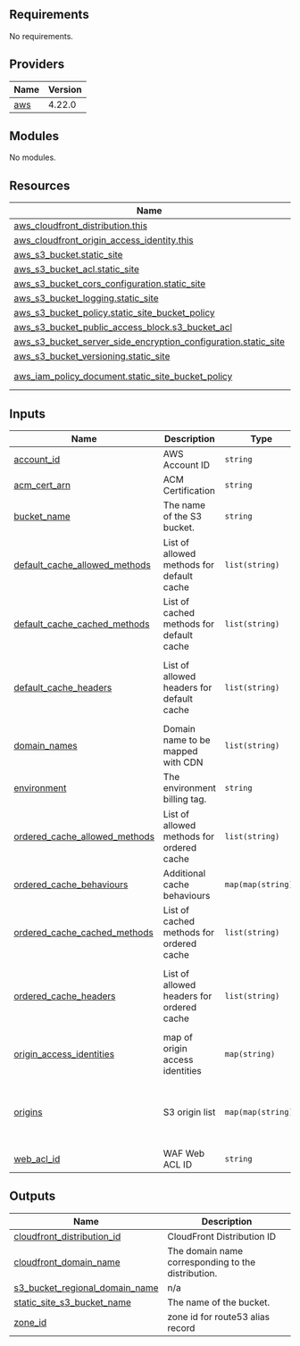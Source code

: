 ## Requirements

No requirements.

## Providers

| Name | Version |
|------|---------|
| <a name="provider_aws"></a> [aws](#provider\_aws) | 4.22.0 |

## Modules

No modules.

## Resources

| Name | Type |
|------|------|
| [aws_cloudfront_distribution.this](https://registry.terraform.io/providers/hashicorp/aws/latest/docs/resources/cloudfront_distribution) | resource |
| [aws_cloudfront_origin_access_identity.this](https://registry.terraform.io/providers/hashicorp/aws/latest/docs/resources/cloudfront_origin_access_identity) | resource |
| [aws_s3_bucket.static_site](https://registry.terraform.io/providers/hashicorp/aws/latest/docs/resources/s3_bucket) | resource |
| [aws_s3_bucket_acl.static_site](https://registry.terraform.io/providers/hashicorp/aws/latest/docs/resources/s3_bucket_acl) | resource |
| [aws_s3_bucket_cors_configuration.static_site](https://registry.terraform.io/providers/hashicorp/aws/latest/docs/resources/s3_bucket_cors_configuration) | resource |
| [aws_s3_bucket_logging.static_site](https://registry.terraform.io/providers/hashicorp/aws/latest/docs/resources/s3_bucket_logging) | resource |
| [aws_s3_bucket_policy.static_site_bucket_policy](https://registry.terraform.io/providers/hashicorp/aws/latest/docs/resources/s3_bucket_policy) | resource |
| [aws_s3_bucket_public_access_block.s3_bucket_acl](https://registry.terraform.io/providers/hashicorp/aws/latest/docs/resources/s3_bucket_public_access_block) | resource |
| [aws_s3_bucket_server_side_encryption_configuration.static_site](https://registry.terraform.io/providers/hashicorp/aws/latest/docs/resources/s3_bucket_server_side_encryption_configuration) | resource |
| [aws_s3_bucket_versioning.static_site](https://registry.terraform.io/providers/hashicorp/aws/latest/docs/resources/s3_bucket_versioning) | resource |
| [aws_iam_policy_document.static_site_bucket_policy](https://registry.terraform.io/providers/hashicorp/aws/latest/docs/data-sources/iam_policy_document) | data source |

## Inputs

| Name | Description | Type | Default | Required |
|------|-------------|------|---------|:--------:|
| <a name="input_account_id"></a> [account\_id](#input\_account\_id) | AWS Account ID | `string` | n/a | yes |
| <a name="input_acm_cert_arn"></a> [acm\_cert\_arn](#input\_acm\_cert\_arn) | ACM Certification | `string` | `""` | no |
| <a name="input_bucket_name"></a> [bucket\_name](#input\_bucket\_name) | The name of the S3 bucket. | `string` | n/a | yes |
| <a name="input_default_cache_allowed_methods"></a> [default\_cache\_allowed\_methods](#input\_default\_cache\_allowed\_methods) | List of allowed methods for default cache | `list(string)` | <pre>[<br>  "HEAD",<br>  "GET",<br>  "OPTIONS"<br>]</pre> | no |
| <a name="input_default_cache_cached_methods"></a> [default\_cache\_cached\_methods](#input\_default\_cache\_cached\_methods) | List of cached methods for default cache | `list(string)` | <pre>[<br>  "HEAD",<br>  "GET"<br>]</pre> | no |
| <a name="input_default_cache_headers"></a> [default\_cache\_headers](#input\_default\_cache\_headers) | List of allowed headers for default cache | `list(string)` | <pre>[<br>  "Access-Controll-Allow-Origin",<br>  "Access-Controll-Request-Headers",<br>  "Origin"<br>]</pre> | no |
| <a name="input_domain_names"></a> [domain\_names](#input\_domain\_names) | Domain name to be mapped with CDN | `list(string)` | `[]` | no |
| <a name="input_environment"></a> [environment](#input\_environment) | The environment billing tag. | `string` | n/a | yes |
| <a name="input_ordered_cache_allowed_methods"></a> [ordered\_cache\_allowed\_methods](#input\_ordered\_cache\_allowed\_methods) | List of allowed methods for ordered cache | `list(string)` | <pre>[<br>  "GET",<br>  "HEAD",<br>  "OPTIONS"<br>]</pre> | no |
| <a name="input_ordered_cache_behaviours"></a> [ordered\_cache\_behaviours](#input\_ordered\_cache\_behaviours) | Additional cache behaviours | `map(map(string))` | `{}` | no |
| <a name="input_ordered_cache_cached_methods"></a> [ordered\_cache\_cached\_methods](#input\_ordered\_cache\_cached\_methods) | List of cached methods for ordered cache | `list(string)` | <pre>[<br>  "GET",<br>  "HEAD"<br>]</pre> | no |
| <a name="input_ordered_cache_headers"></a> [ordered\_cache\_headers](#input\_ordered\_cache\_headers) | List of allowed headers for ordered cache | `list(string)` | <pre>[<br>  "Access-Controll-Allow-Origin",<br>  "Access-Controll-Request-Headers",<br>  "Origin"<br>]</pre> | no |
| <a name="input_origin_access_identities"></a> [origin\_access\_identities](#input\_origin\_access\_identities) | map of origin access identities | `map(string)` | `{}` | no |
| <a name="input_origins"></a> [origins](#input\_origins) | S3 origin list | `map(map(string))` | <pre>{<br>  "only-origin": {<br>    "origin_id": "only-origin"<br>  }<br>}</pre> | no |
| <a name="input_web_acl_id"></a> [web\_acl\_id](#input\_web\_acl\_id) | WAF Web ACL ID | `string` | `""` | no |

## Outputs

| Name | Description |
|------|-------------|
| <a name="output_cloudfront_distribution_id"></a> [cloudfront\_distribution\_id](#output\_cloudfront\_distribution\_id) | CloudFront Distribution ID |
| <a name="output_cloudfront_domain_name"></a> [cloudfront\_domain\_name](#output\_cloudfront\_domain\_name) | The domain name corresponding to the distribution. |
| <a name="output_s3_bucket_regional_domain_name"></a> [s3\_bucket\_regional\_domain\_name](#output\_s3\_bucket\_regional\_domain\_name) | n/a |
| <a name="output_static_site_s3_bucket_name"></a> [static\_site\_s3\_bucket\_name](#output\_static\_site\_s3\_bucket\_name) | The name of the bucket. |
| <a name="output_zone_id"></a> [zone\_id](#output\_zone\_id) | zone id for route53 alias record |
